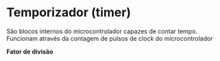 # Temporizador (timer)

São blocos internos do microcontrolador capazes de contar tempo. Funcionam através da contagem de pulsos de clock do microcontrolador


**Fator de divisão**  


